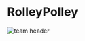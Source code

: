 # RolleyPolley

![team header](https://raw.githubusercontent.com/samrafif/p06-rolleypolley-payrollmanagement-laravel/refs/heads/main/assets/team_header.png)
